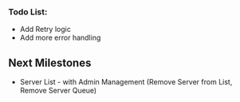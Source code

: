 ### Todo List:
- Add Retry logic
- Add more error handling

## Next Milestones
- Server List - with Admin Management (Remove Server from List, Remove Server Queue)